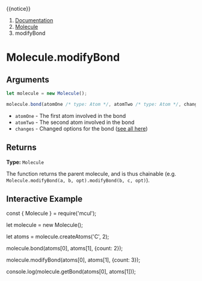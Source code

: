 {{notice}}

<nav aria-label="breadcrumb">
  <ol class="breadcrumb">
    <li class="breadcrumb-item"><a href="/doc/">Documentation</a></li>
    <li class="breadcrumb-item"><a href="/doc/molecule/">Molecule</a></li>
    <li class="breadcrumb-item active" aria-current="page">modifyBond</li>
  </ol>
</nav>

# Molecule.modifyBond

## Arguments

```js
let molecule = new Molecule();

molecule.bond(atomOne /* type: Atom */, atomTwo /* type: Atom */, changes /* type: Object */);
```

- `atomOne` - The first atom involved in the bond
- `atomTwo` - The second atom involved in the bond
- `changes` - Changed options for the bond ([see all here](/doc/bonding/options))

## Returns

**Type:** `Molecule`

The function returns the parent molecule, and is thus chainable (e.g. `Molecule.modifyBond(a, b, opt).modifyBond(b, c, opt)`).

## Interactive Example

<div data-example><p class="d-none my-5">const { Molecule } = require('mcul');

let molecule = new Molecule();

let atoms = molecule.createAtoms('C', 2);

molecule.bond(atoms[0], atoms[1], {count: 2});

molecule.modifyBond(atoms[0], atoms[1], {count: 3});

console.log(molecule.getBond(atoms[0], atoms[1]));</p></div>